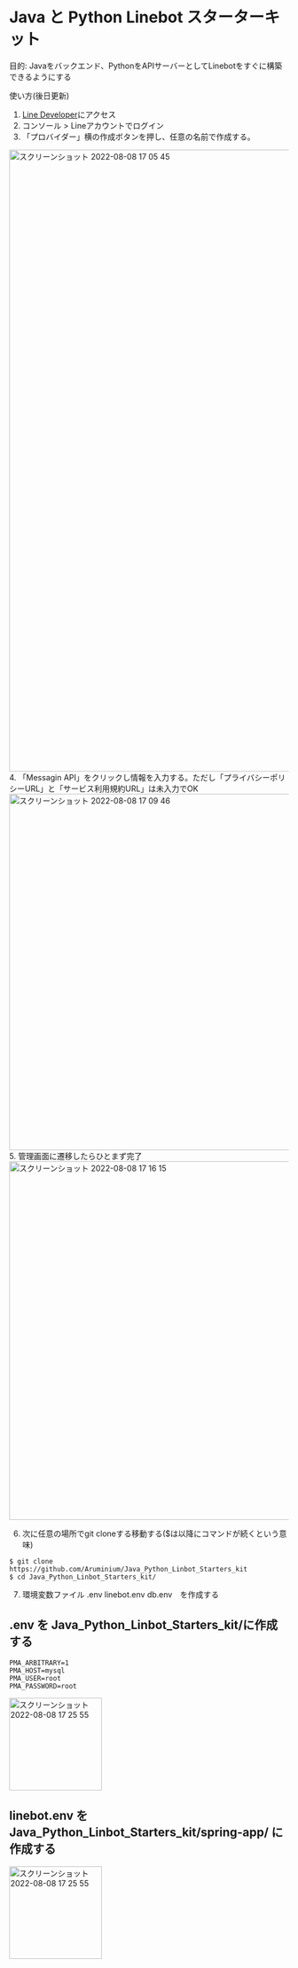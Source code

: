 # Java と Python Linebot スターターキット

目的: Javaをバックエンド、PythonをAPIサーバーとしてLinebotをすぐに構築できるようにする

使い方(後日更新)

1. [Line Developer](https://developers.line.biz/ja/)にアクセス
2. コンソール > Lineアカウントでログイン
3. 「プロバイダー」横の作成ボタンを押し、任意の名前で作成する。
<img width="1122" alt="スクリーンショット 2022-08-08 17 05 45" src="https://user-images.githubusercontent.com/73931800/183370315-ea62c301-af7f-4d99-96a8-08beeb2b7556.png">
4. 「Messagin API」をクリックし情報を入力する。ただし「プライバシーポリシーURL」と「サービス利用規約URL」は未入力でOK
<img width="643" alt="スクリーンショット 2022-08-08 17 09 46" src="https://user-images.githubusercontent.com/73931800/183371283-0df521d3-18be-42c8-ae3c-5f3951bd04d5.png">
5. 管理画面に遷移したらひとまず完了
<img width="647" alt="スクリーンショット 2022-08-08 17 16 15" src="https://user-images.githubusercontent.com/73931800/183372999-7f20ea28-a479-42ac-ae4e-989e3e807397.png">

6. 次に任意の場所でgit cloneする移動する($は以降にコマンドが続くという意味)

```shell
$ git clone https://github.com/Aruminium/Java_Python_Linbot_Starters_kit
$ cd Java_Python_Linbot_Starters_kit/
```

7. 環境変数ファイル .env linebot.env db.env　を作成する

## .env を Java_Python_Linbot_Starters_kit/に作成する

```.env
PMA_ARBITRARY=1
PMA_HOST=mysql
PMA_USER=root
PMA_PASSWORD=root
```

<img width="167" alt="スクリーンショット 2022-08-08 17 25 55" src="https://user-images.githubusercontent.com/73931800/183374064-17ae157e-a015-4c29-bf79-0a13911bf009.png">

## linebot.env を Java_Python_Linbot_Starters_kit/spring-app/ に作成する
<img width="167" alt="スクリーンショット 2022-08-08 17 25 55" src="https://user-images.githubusercontent.com/73931800/183374064-17ae157e-a015-4c29-bf79-0a13911bf009.png"> 
